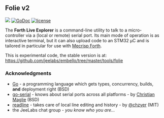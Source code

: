 ## Folie v2

![](https://img.shields.io/badge/work-In_Progress-red.svg)
[![GoDoc](https://godoc.org/github.com/jeelabs/folie?status.svg)](http://godoc.org/github.com/jeelabs/folie)
[![license](https://img.shields.io/github/license/jeelabs/folie.svg)]()

The **Forth Live Explorer** is a command-line utility to talk to a
micro-controller via a (local or remote) serial port. Its main mode of operation
is as interactive terminal, but it can also upload code to an STM32 µC and is
tailored in particular for use with [Mecrisp
Forth](http://mecrisp.sourceforge.net/).

This is experimental code, the stable version is at:  
<https://github.com/jeelabs/embello/tree/master/tools/folie>

### Acknowledgments

* [Go](https://golang.org/) - a programming language which gets types,
  concurrency, builds, **and** deployment right (BSD)
* [go-serial](https://github.com/bugst/go-serial) - knows about serial ports
  across all platforms - by [Christian Maglie](https://github.com/cmaglie) (BSD)
* [readline](https://github.com/chzyer/readline) - takes care of local line
  editing and history - by [@chzyer](https://github.com/chzyer) (MIT)
* the JeeLabs chat group - _you know who you are..._
